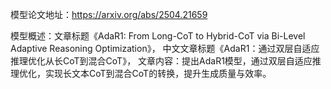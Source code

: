 模型论文地址：https://arxiv.org/abs/2504.21659

模型概述：文章标题《AdaR1: From Long-CoT to Hybrid-CoT via Bi-Level Adaptive Reasoning Optimization》，
中文文章标题《AdaR1：通过双层自适应推理优化从长CoT到混合CoT》，
文章内容：提出AdaR1模型，通过双层自适应推理优化，实现长文本CoT到混合CoT的转换，提升生成质量与效率。
